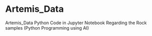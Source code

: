 # Artemis_Data
Artemis_Data Python Code in Jupyter Notebook Regarding the Rock samples (Python Programming using AI)

